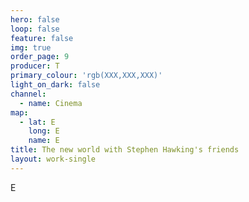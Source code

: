 ```yaml
---
hero: false
loop: false
feature: false
img: true
order_page: 9
producer: T
primary_colour: 'rgb(XXX,XXX,XXX)'
light_on_dark: false
channel:
  - name: Cinema
map:
  - lat: E
    long: E
    name: E
title: The new world with Stephen Hawking's friends
layout: work-single
---
```

E
